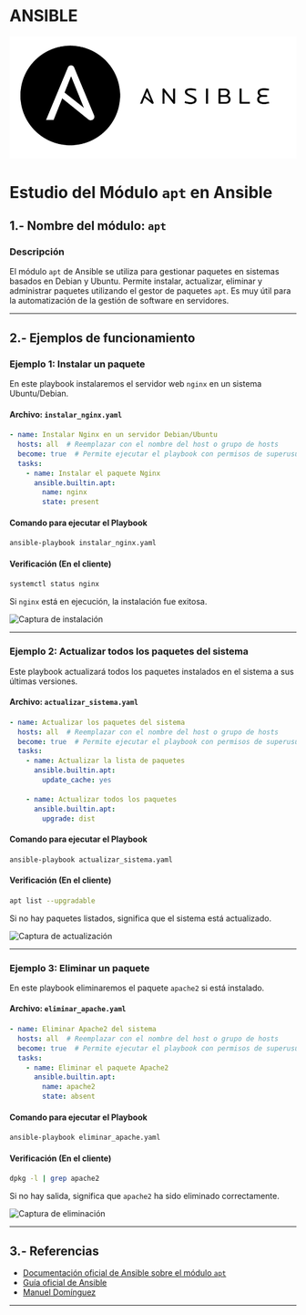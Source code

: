 # ANSIBLE

![ansible](/ansible1.png)

# **Estudio del Módulo `apt` en Ansible**  

## **1.- Nombre del módulo: `apt`**  

### **Descripción**  
El módulo `apt` de Ansible se utiliza para gestionar paquetes en sistemas basados en Debian y Ubuntu. Permite instalar, actualizar, eliminar y administrar paquetes utilizando el gestor de paquetes `apt`. Es muy útil para la automatización de la gestión de software en servidores.

---

## **2.- Ejemplos de funcionamiento**  

### **Ejemplo 1: Instalar un paquete**  
En este playbook instalaremos el servidor web `nginx` en un sistema Ubuntu/Debian.

#### **Archivo:** `instalar_nginx.yaml`
```yaml
- name: Instalar Nginx en un servidor Debian/Ubuntu
  hosts: all  # Reemplazar con el nombre del host o grupo de hosts
  become: true  # Permite ejecutar el playbook con permisos de superusuario  
  tasks:
    - name: Instalar el paquete Nginx
      ansible.builtin.apt:
        name: nginx
        state: present
```
#### **Comando para ejecutar el Playbook**
```bash
ansible-playbook instalar_nginx.yaml
```

#### **Verificación (En el cliente)**  
```bash
systemctl status nginx
```
Si `nginx` está en ejecución, la instalación fue exitosa.

![Captura de instalación](/img/instalar_nginx.png)

---

### **Ejemplo 2: Actualizar todos los paquetes del sistema**  
Este playbook actualizará todos los paquetes instalados en el sistema a sus últimas versiones.

#### **Archivo:** `actualizar_sistema.yaml`
```yaml
- name: Actualizar los paquetes del sistema
  hosts: all  # Reemplazar con el nombre del host o grupo de hosts
  become: true  # Permite ejecutar el playbook con permisos de superusuario  
  tasks:
    - name: Actualizar la lista de paquetes
      ansible.builtin.apt:
        update_cache: yes

    - name: Actualizar todos los paquetes
      ansible.builtin.apt:
        upgrade: dist
```
#### **Comando para ejecutar el Playbook**
```bash
ansible-playbook actualizar_sistema.yaml
```

#### **Verificación (En el cliente)**  
```bash
apt list --upgradable
```
Si no hay paquetes listados, significa que el sistema está actualizado.

![Captura de actualización](/img/actualizar_sistema.png)

---

### **Ejemplo 3: Eliminar un paquete**  
En este playbook eliminaremos el paquete `apache2` si está instalado.

#### **Archivo:** `eliminar_apache.yaml`
```yaml
- name: Eliminar Apache2 del sistema
  hosts: all  # Reemplazar con el nombre del host o grupo de hosts
  become: true  # Permite ejecutar el playbook con permisos de superusuario  
  tasks:
    - name: Eliminar el paquete Apache2
      ansible.builtin.apt:
        name: apache2
        state: absent
```
#### **Comando para ejecutar el Playbook**
```bash
ansible-playbook eliminar_apache.yaml
```

#### **Verificación (En el cliente)**  
```bash
dpkg -l | grep apache2
```
Si no hay salida, significa que `apache2` ha sido eliminado correctamente.

![Captura de eliminación](/img/eliminar_apache.png)

---

## **3.- Referencias**  
- [Documentación oficial de Ansible sobre el módulo `apt`](https://docs.ansible.com/ansible/latest/collections/ansible/builtin/apt_module.html)  
- [Guía oficial de Ansible](https://docs.ansible.com/ansible/latest/user_guide/index.html)  
- [Manuel Domínguez](https://github.com/mftienda)
---
